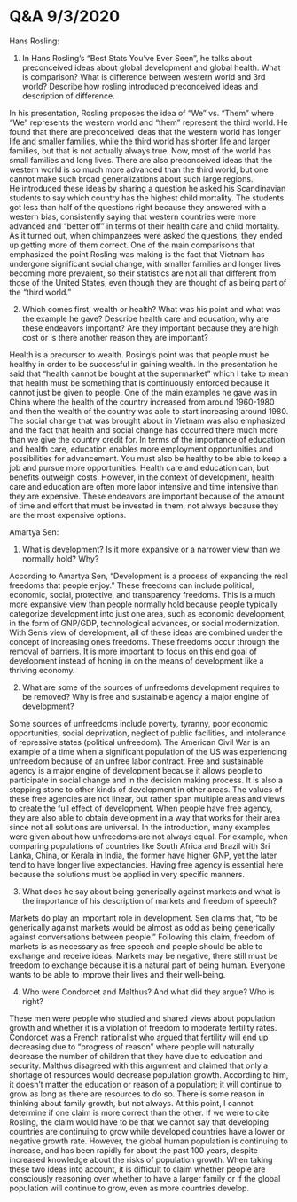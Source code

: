# Q&A 9/3/2020

Hans Rosling: 
1. In Hans Rosling’s “Best Stats You’ve Ever Seen”, he talks about preconceived ideas about global development and global health.
What is comparison?  What is difference between western world and 3rd world?
Describe how rosling introduced preconceived ideas and description of difference.

In his presentation, Rosling proposes the idea of “We” vs. “Them” where “We” represents the western world and “them” represent the third world.  He found that there are preconceived ideas that the western world has longer life and smaller families, while the third world has shorter life and larger families, but that is not actually always true.  Now, most of the world has small families and long lives.  There are also preconceived ideas that the western world is so much more advanced than the third world, but one cannot make such broad generalizations about such large regions.  
He introduced these ideas by sharing a question he asked his Scandinavian students to say which country has the highest child mortality.  The students got less than half of the questions right because they answered with a western bias, consistently saying that western countries were more advanced and “better off” in terms of their health care and child mortality.  As it turned out, when chimpanzees were asked the questions, they ended up getting more of them correct.  One of the main comparisons that emphasized the point Rosling was making is the fact that Vietnam has undergone significant social change, with smaller families and longer lives becoming more prevalent, so their statistics are not all that different from those of the United States, even though they are thought of as being part of the “third world.” 

2. Which comes first, wealth or health?  What was his point and what was the example he gave?  Describe health care and education, why are these endeavors important?  Are they important because they are high cost or is there another reason they are important?

Health is a precursor to wealth.  Rosing’s point was that people must be healthy in order to be successful in gaining wealth.  In the presentation he said that “health cannot be bought at the supermarket” which I take to mean that health must be something that is continuously enforced because it cannot just be given to people.  One of the main examples he gave was in China where the health of the country increased from around 1960-1980 and then the wealth of the country was able to start increasing around 1980.  The social change that was brought about in Vietnam was also emphasized and the fact that health and social change has occurred there much more than we give the country credit for.
In terms of the importance of education and health care, education enables more employment opportunities and possibilities for advancement.  You must also be healthy to be able to keep a job and pursue more opportunities.  Health care and education can, but benefits outweigh costs.  However, in the context of development, health care and education are often more labor intensive and time intensive than they are expensive.  These endeavors are important because of the amount of time and effort that must be invested in them, not always because they are the most expensive options.

Amartya Sen:
1. What is development?  Is it more expansive or a narrower view than we normally hold?  Why?

According to Amartya Sen, “Development is a process of expanding the real freedoms that people enjoy.”  These freedoms can include political, economic, social, protective, and transparency freedoms.  This is a much more expansive view than people normally hold because people typically categorize development into just one area, such as economic development, in the form of GNP/GDP, technological advances, or social modernization.  With Sen’s view of development, all of these ideas are combined under the concept of increasing one’s freedoms.
These freedoms occur through the removal of barriers.  It is more important to focus on this end goal of development instead of honing in on the means of development like a thriving economy.

2. What are some of the sources of unfreedoms development requires to be removed? Why is free and sustainable agency a major engine of development?

Some sources of unfreedoms include poverty, tyranny, poor economic opportunities, social deprivation, neglect of public facilities, and intolerance of repressive states (political unfreedom).  The American Civil War is an example of a time when a significant population of the US was experiencing unfreedom because of an unfree labor contract.
Free and sustainable agency is a major engine of development because it allows people to participate in social change and in the decision making process.  It is also a stepping stone to other kinds of development in other areas.  The values of these free agencies are not linear, but rather span multiple areas and views to create the full effect of development.  When people have free agency, they are also able to obtain development in a way that works for their area since not all solutions are universal.
In the introduction, many examples were given about how unfreedoms are not always equal.  For example, when comparing populations of countries like South Africa and Brazil with Sri Lanka, China, or Kerala in India, the former have higher GNP, yet the later tend to have longer live expectancies.  Having free agency is essential here because the solutions must be applied in very specific manners.

3. What does he say about being generically against markets and what is the importance of his description of markets and freedom of speech?

Markets do play an important role in development.  Sen claims that, “to be generically against markets would be almost as odd as being generically against conversations between people.”
Following this claim, freedom of markets is as necessary as free speech and people should be able to exchange and receive ideas.  Markets may be negative, there still must be freedom to exchange because it is a natural part of being human.  Everyone wants to be able to improve their lives and their well-being.

4. Who were Condorcet and Malthus?  And what did they argue?  Who is right?

These men were people who studied and shared views about population growth and whether it is a violation of freedom to moderate fertility rates.
Condorcet was a French rationalist who argued that fertility will end up decreasing due to “progress of reason” where people will naturally decrease the number of children that they have due to education and security.
Malthus disagreed with this argument and claimed that only a shortage of resources would decrease population growth.  According to him, it doesn’t matter the education or reason of a population; it will continue to grow as long as there are resources to do so.  There is some reason in thinking about family growth, but not always.
At this point, I cannot determine if one claim is more correct than the other.  If we were to cite Rosling, the claim would have to be that we cannot say that developing countries are continuing to grow while developed countries have a lower or negative growth rate.  However, the global human population is continuing to increase, and has been rapidly for about the past 100 years, despite increased knowledge about the risks of population growth.  When taking these two ideas into account, it is difficult to claim whether people are consciously reasoning over whether to have a larger family or if the global population will continue to grow, even as more countries develop.

